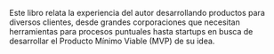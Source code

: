 Este libro relata la experiencia del autor desarrollando productos para diversos clientes, desde grandes corporaciones que necesitan herramientas para procesos puntuales hasta startups en busca de desarrollar el Producto Mínimo Viable \(MVP\) de su idea.




